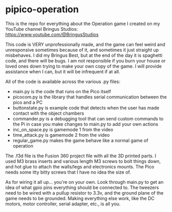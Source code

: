 # pipico-operation

This is the repo for everything about the Operation game I created on my YouTube channel Bringus Studios: https://www.youtube.com/@BringusStudios

This code is VERY unprofessionally made, and the game can feel weird and unresponsive sometimes because of it, and sometimes it just straight up misbehaves. I did my Bringus Best, but at the end of the day it is spaghetti code, and there will be bugs. I am not responsible if you burn your house or loved ones down trying to make your own copy of the game. I will provide assistance when I can, but it will be infrequent if at all.

All of the code is available across the various .py files: 

- main.py is the code that runs on the Pico itself
- picocom.py is the library that handles serial communication between the pico and a PC
- buttonstate.py is example code that detects when the user has made contact with the object chambers
- commander.py is a debugging tool that can send custom commands to the Pi in case you make changes to main.py to add your own actions
- inc_on_space.py is gamemode 1 from the video
- time_attack.py is gamemode 2 from the video
- regular_game.py makes the game behave like a normal game of operation

The .f3d file is the Fusion 360 project file with all the 3D printed parts. I used M3 brass inserts and various length M3 screws to bolt things down, and hot glue to attach the walls/legs and electronics mounts. The Pico needs some itty bitty screws that I have no idea the size of.

As for wiring it all up... you're on your own. Look through main.py to get an idea of what gpio pins everything should be connected to. The tweezers need to be wired with a pullup resistor to 3.3v, and the ground plane of the game needs to be grounded. Making everything else work, like the DC motors, motor controller, serial adapter, etc., is all you.
